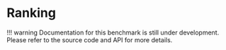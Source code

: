 # Ranking

!!! warning
    Documentation for this benchmark is still under development. Please refer to the source code and API for more details.